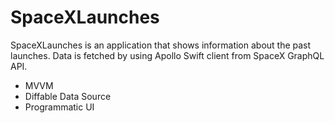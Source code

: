 # SpaceXLaunches
SpaceXLaunches is an application that shows information about the past launches. Data is fetched by using Apollo Swift client from SpaceX GraphQL API.

* MVVM
* Diffable Data Source
* Programmatic UI
